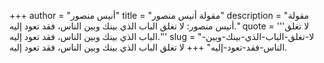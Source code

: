 +++
author = "أنيس منصور"
title = "مقولة أنيس منصور"
description = "مقولة أنيس منصور: لا تغلق الباب الذي بينك وبين الناس، فقد تعود إليه."
quote = '''لا تغلق الباب الذي بينك وبين الناس، فقد تعود إليه.''' 
slug = "لا-تغلق-الباب-الذي-بينك-وبين-الناس-فقد-تعود-إليه"
+++
لا تغلق الباب الذي بينك وبين الناس، فقد تعود إليه.
